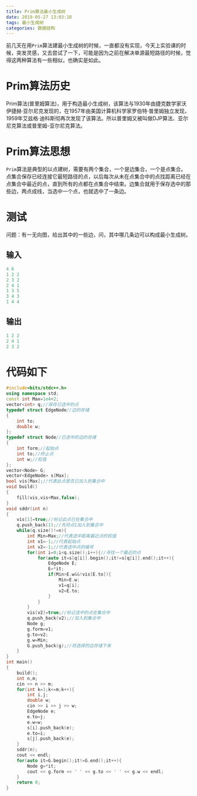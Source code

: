 ```yaml
---
title: Prim算法最小生成树
date: 2019-05-27 13:03:18
tags: 最小生成树
categories: 数据结构
---
```

前几天在用`Prim`算法建最小生成树的时候，一直都没有实现，今天上实验课的时候，突发灵感，又去尝试了一下，可能是因为之前在解决单源最短路径的时候，觉得这两种算法有一些相似，也确实是如此。<!--more-->
# Prim算法历史
Prim算法(普里姆算法)，用于构造最小生成树，该算法与1930年由捷克数学家沃伊捷赫·亚尔尼克发现的，在1957年由美国计算机科学家罗伯特·普里姆独立发现，1959年艾兹格·迪科斯彻再次发现了该算法。所以普里姆又被叫做DJP算法、亚尔尼克算法或普里姆-亚尔尼克算法。
# Prim算法思想
`Prim`算法是典型的以点建树，需要有两个集合，一个是边集合，一个是点集合。点集合保存已经连接它最短路径的点，以后每次从未在点集合中的点找距离已经在点集合中最近的点，直到所有的点都在点集合中结束。边集合就用于保存选中的那些边，两点成线，当选中一个点，也就选中了一条边。
# 测试
问题：有一无向图，给出其中的一些边，问，其中哪几条边可以构成最小生成树。
## 输入
```c++
4 6
1 2 2
2 3 2
2 4 1
1 3 5
3 4 3
1 4 4
```
## 输出
```c++
1 2 2
2 4 1
2 3 2
```
# 代码如下
```c++
#include<bits/stdc++.h>
using namespace std;
const int Max=1e4+2;
vector<int> q;//保存已选中的点
typedef struct EdgeNode//边的存储
{
	int to;
	double w;
};
typedef struct Node//已选中的边的存储
{
    int form;//起始点
    int to;//终止点
    int w;//权值
};
vector<Node> G;
vector<EdgeNode> s[Max];
bool vis[Max];//代表此点是否已加入到集合中
void build()
{
	fill(vis,vis+Max,false);
}
void sddr(int n)
{
    vis[1]=true;//标记此点已在集合中
    q.push_back(1);//先将点1加入到集合中
    while(q.size()!=n){
        int Min=Max;//代表选中距离最近点的权值
        int v1=-1;//代表起始点
        int v2=-1;//代表选中点的编号
        for(int i=0;i<q.size();i++){//寻找一个最近的点
            for(auto it=s[q[i]].begin();it!=s[q[i]].end();it++){
                EdgeNode E;
                E=*it;
                if(Min>E.w&&!vis[E.to]){
                    Min=E.w;
                    v1=q[i];
                    v2=E.to;
                }
            }
        }
        vis[v2]=true;//标记选中的点在集合中
        q.push_back(v2);//加入到集合中
        Node g;
        g.form=v1;
        g.to=v2;
        g.w=Min;
        G.push_back(g);//将选择的边存储下来
    }
}
int main()
{
	build();
	int n,m;
	cin >> n >> m;
	for(int k=1;k<=m;k++){
		int i,j;
		double w;
		cin >> i >> j >> w;
		EdgeNode e;
		e.to=j;
		e.w=w;
		s[i].push_back(e);
		e.to=i;
		s[j].push_back(e);
	}
	sddr(n);
	cout << endl;
	for(auto it=G.begin();it!=G.end();it++){
        Node g=*it;
        cout << g.form << ' ' << g.to << ' ' << g.w << endl;
	}
	return 0;
}
```